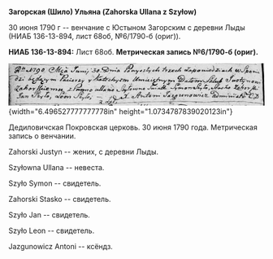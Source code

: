 **Загорская (Шило) Ульяна (Zahorska Ullana z Szyłow)**

30 июня 1790 г -- венчание с Юстыном Загорским с деревни Лыды (НИАБ
136-13-894, лист 68об, №6/1790-б (ориг)).

**НИАБ 136-13-894:** Лист 68об. **Метрическая запись №6/1790-б (ориг).**

![](./media/6dd16e694fe347570b95d0333d518556ae6e05e4.png){width="6.496527777777778in"
height="1.0734787839020123in"}

Дедиловичская Покровская церковь. 30 июня 1790 года. Метрическая запись
о венчании.

Zahorski Justyn -- жених, с деревни Лыды.

Szyłowna Ullana -- невеста.

Szyło Symon -- свидетель.

Zahorski Stasko -- свидетель.

Szyło Jan -- свидетель.

Szyło Leon -- свидетель.

Jazgunowicz Antoni -- ксёндз.
